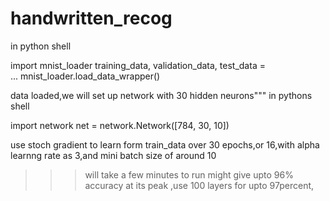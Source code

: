 # handwritten_recog
in python shell 

  import mnist_loader 
  training_data, validation_data, test_data = \
    ... mnist_loader.load_data_wrapper()
    
data loaded,we will set up network with 30 hidden neurons""" 
  in pythons shell
  
  import network
  net = network.Network([784, 30, 10])

use stoch gradient to learn form train_data over 30 epochs,or 16,with alpha learnng rate as 3,and mini batch size of around 10
>>> will take a few minutes to run
>>> might give upto 96% accuracy at its peak ,use 100 layers for upto 97percent,
